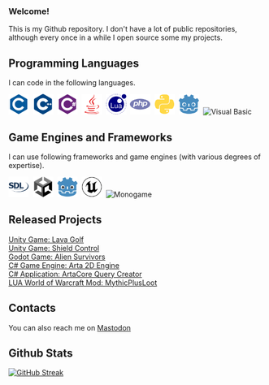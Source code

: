 ### Welcome!

This is my Github repository. I don't have a lot of public repositories, although every once in a while I open source some my projects.

## Programming Languages
I can code in the following languages.   
<div id="languages">
    <img src="https://github.com/devicons/devicon/blob/master/icons/c/c-plain.svg" title="C" alt="C" width="40" height="40"/>&nbsp;
    <img src="https://github.com/devicons/devicon/blob/master/icons/cplusplus/cplusplus-plain.svg" title="C++" alt="C++" width="40" height="40"/>&nbsp;
    <img src="https://github.com/devicons/devicon/blob/master/icons/csharp/csharp-plain.svg" title="C#" alt="C#" width="40" height="40"/>&nbsp;
    <img src="https://github.com/devicons/devicon/blob/master/icons/java/java-plain.svg" title="Java" alt="Java" width="40" height="40"/>&nbsp;
    <img src="https://raw.githubusercontent.com/devicons/devicon/refs/heads/master/icons/lua/lua-plain.svg" title="Lua" alt="Lua" width="40" height="40"/>&nbsp;
    <img src="https://github.com/devicons/devicon/blob/master/icons/php/php-plain.svg" title="PHP" alt="PHP" width="40" height="40"/>&nbsp;
    <img src="https://github.com/devicons/devicon/blob/master/icons/python/python-plain.svg" title="Python" alt="Python" width="40" height="40"/>&nbsp;
    <img src="https://github.com/devicons/devicon/blob/master/icons/godot/godot-plain.svg" title="GDScript" alt="GDScript" width="40" height="40"/>&nbsp;   
    <img src="https://upload.wikimedia.org/wikipedia/commons/thumb/4/40/VB.NET_Logo.svg/180px-VB.NET_Logo.svg.png" title="Visual Basic" alt="Visual Basic" width="40" height="40"/>&nbsp;
    
</div>

## Game Engines and Frameworks
I can use following frameworks and game engines (with various degrees of expertise).   
<div id="languages">
    <img src="https://github.com/devicons/devicon/blob/master/icons/sdl/sdl-plain.svg" title="SDL" alt="SDL" width="40" height="40"/>&nbsp;
    <img src="https://github.com/devicons/devicon/blob/master/icons/unity/unity-original.svg" title="Unity 3D" alt="Unity 3D" width="40" height="40"/>&nbsp;
    <img src="https://github.com/devicons/devicon/blob/master/icons/godot/godot-original.svg" title="Godot" alt="Godot" width="40" height="40"/>&nbsp;
    <img src="https://github.com/devicons/devicon/blob/master/icons/unrealengine/unrealengine-original.svg" title="Unreal Engine" alt="Unreal Engine" width="40" height="40"/>&nbsp;
    <img src="https://raw.githubusercontent.com/MonoGame/MonoGame.Logo/refs/heads/master/FullColorOnLight/LogoOnly_128px.png" title="Monogame" alt="Monogame" width="40" height="40"/>&nbsp;
</div>

## Released Projects
<div id="projects">
        <a rel="me" href="https://artanisx.itch.io/lava-golf">Unity Game: Lava Golf</a><br>
        <a rel="me" href="https://artanisx.itch.io/lava-golf">Unity Game: Shield Control</a><br>    
        <a rel="me" href="https://github.com/Artanisx/aliensurvivors/releases">Godot Game: Alien Survivors</a><br>
        <a rel="me" href="https://github.com/Artanisx/Arta2DEngine">C# Game Engine: Arta 2D Engine</a><br>
        <a rel="me" href="https://github.com/Artanisx/ArtaCore-Query-Creator">C# Application: ArtaCore Query Creator</a><br>
        <a rel="me" href="https://github.com/Artanisx/MythicPlusLoot">LUA World of Warcraft Mod: MythicPlusLoot</a>
</div>

## Contacts
You can also reach me on <a rel="me" href="https://mastodon.gamedev.place/@Artanis">Mastodon</a>

##  Github Stats

[![GitHub Streak](https://github-readme-streak-stats.herokuapp.com/?user=Artanisx&theme=dark)](https://git.io/streak-stats)
